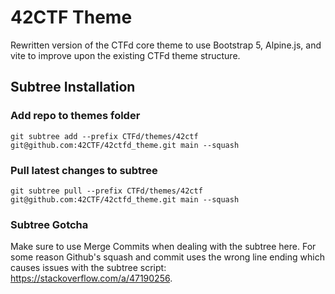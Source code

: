 # 42CTF Theme

Rewritten version of the CTFd core theme to use Bootstrap 5, Alpine.js, and vite to improve upon the existing CTFd theme structure. 

## Subtree Installation

### Add repo to themes folder

```
git subtree add --prefix CTFd/themes/42ctf git@github.com:42CTF/42ctfd_theme.git main --squash
```

### Pull latest changes to subtree
```
git subtree pull --prefix CTFd/themes/42ctf git@github.com:42CTF/42ctfd_theme.git main --squash
```

### Subtree Gotcha

Make sure to use Merge Commits when dealing with the subtree here. For some reason Github's squash and commit uses the wrong line ending which causes issues with the subtree script: https://stackoverflow.com/a/47190256. 
